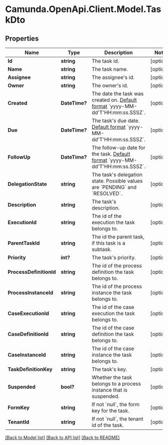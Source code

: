 # Camunda.OpenApi.Client.Model.TaskDto

## Properties

Name | Type | Description | Notes
------------ | ------------- | ------------- | -------------
**Id** | **string** | The task id. | [optional] 
**Name** | **string** | The task name. | [optional] 
**Assignee** | **string** | The assignee&#39;s id. | [optional] 
**Owner** | **string** | The owner&#39;s id. | [optional] 
**Created** | **DateTime?** | The date the task was created on. [Default format](https://docs.camunda.org/manual/7.15/reference/rest/overview/date-format/) &#x60;yyyy-MM-dd&#39;T&#39;HH:mm:ss.SSSZ&#x60;. | [optional] 
**Due** | **DateTime?** | The task&#39;s due date. [Default format](https://docs.camunda.org/manual/7.15/reference/rest/overview/date-format/) &#x60;yyyy-MM-dd&#39;T&#39;HH:mm:ss.SSSZ&#x60;. | [optional] 
**FollowUp** | **DateTime?** | The follow-up date for the task. [Default format](https://docs.camunda.org/manual/7.15/reference/rest/overview/date-format/) &#x60;yyyy-MM-dd&#39;T&#39;HH:mm:ss.SSSZ&#x60;. | [optional] 
**DelegationState** | **string** | The task&#39;s delegation state. Possible values are &#x60;PENDING&#x60; and &#x60;RESOLVED&#x60;. | [optional] 
**Description** | **string** | The task&#39;s description. | [optional] 
**ExecutionId** | **string** | The id of the execution the task belongs to. | [optional] 
**ParentTaskId** | **string** | The id the parent task, if this task is a subtask. | [optional] 
**Priority** | **int?** | The task&#39;s priority. | [optional] 
**ProcessDefinitionId** | **string** | The id of the process definition the task belongs to. | [optional] 
**ProcessInstanceId** | **string** | The id of the process instance the task belongs to. | [optional] 
**CaseExecutionId** | **string** | The id of the case execution the task belongs to. | [optional] 
**CaseDefinitionId** | **string** | The id of the case definition the task belongs to. | [optional] 
**CaseInstanceId** | **string** | The id of the case instance the task belongs to. | [optional] 
**TaskDefinitionKey** | **string** | The task&#39;s key. | [optional] 
**Suspended** | **bool?** | Whether the task belongs to a process instance that is suspended. | [optional] 
**FormKey** | **string** | If not &#x60;null&#x60;, the form key for the task. | [optional] 
**TenantId** | **string** | If not &#x60;null&#x60;, the tenant id of the task. | [optional] 

[[Back to Model list]](../README.md#documentation-for-models) [[Back to API list]](../README.md#documentation-for-api-endpoints) [[Back to README]](../README.md)

